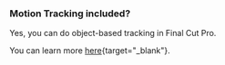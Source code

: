 ### Motion Tracking included?

Yes, you can do object-based tracking in Final Cut Pro.

You can learn more [here](https://support.apple.com/en-au/guide/final-cut-pro/vere9b794f29/mac){target="_blank"}.